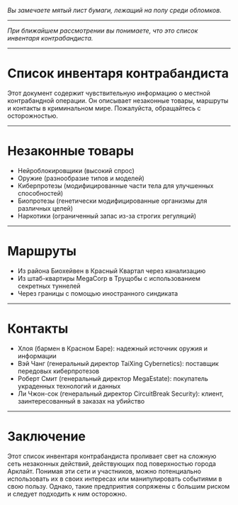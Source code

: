 _Вы замечаете мятый лист бумаги, лежащий на полу среди обломков._

---

_При ближайшем рассмотрении вы понимаете, что это список инвентаря контрабандиста._

---

# Список инвентаря контрабандиста

Этот документ содержит чувствительную информацию о местной контрабандной операции. Он описывает незаконные товары, маршруты и контакты в криминальном мире. Пожалуйста, обращайтесь с осторожностью.

---

# Незаконные товары

- Нейроблокировщики (высокий спрос)
- Оружие (разнообразие типов и моделей)
- Киберпротезы (модифицированные части тела для улучшенных способностей)
- Биопротезы (генетически модифицированные организмы для различных целей)
- Наркотики (ограниченный запас из-за строгих регуляций)

---

# Маршруты

- Из района Биохейвен в Красный Квартал через канализацию
- Из штаб-квартиры MegaCorp в Трущобы с использованием секретных туннелей
- Через границы с помощью иностранного синдиката

---

# Контакты

- Хлоя (бармен в Красном Баре): надежный источник оружия и информации
- Вэй Чанг (генеральный директор TaiXing Cybernetics): поставщик передовых киберпротезов
- Роберт Смит (генеральный директор MegaEstate): покупатель украденных технологий и данных
- Ли Чжон-сок (генеральный директор CircuitBreak Security): клиент, заинтересованный в заказах на убийство

---

# Заключение

Этот список инвентаря контрабандиста проливает свет на сложную сеть незаконных действий, действующих под поверхностью города Арклайт. Понимая эти сети и участников, можно потенциально использовать их в своих интересах или манипулировать событиями в свою пользу. Однако, такие предприятия сопряжены с большим риском и следует подходить к ним осторожно.
